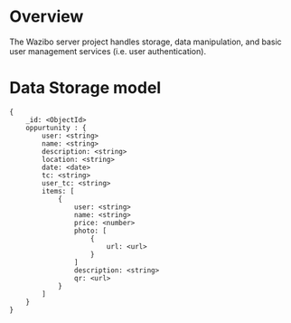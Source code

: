 # Overview

The Wazibo server project handles storage, data manipulation, and basic user management services (i.e. user authentication).

# Data Storage model

```
{
	_id: <ObjectId>	
	oppurtunity : {
		user: <string>
		name: <string>
		description: <string>
		location: <string>
		date: <date>
		tc: <string>
		user_tc: <string>
		items: [
			{
				user: <string>
				name: <string>
				price: <number>
				photo: [
					{
						url: <url>	
					}	
				]
				description: <string>
				qr: <url>
			}	
		]
	}	
}
```